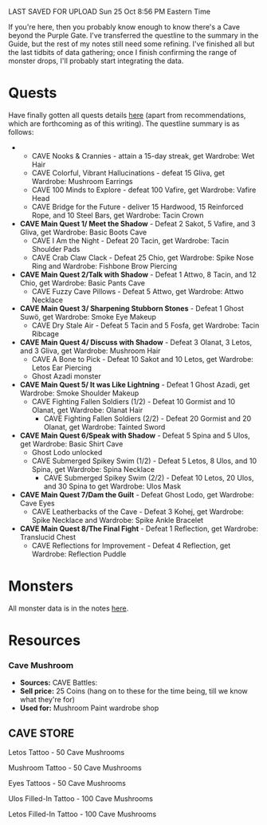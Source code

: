 LAST SAVED FOR UPLOAD Sun 25 Oct 8:56 PM Eastern Time

If you're here, then you probably know enough to know there's a Cave beyond the Purple Gate. I've transferred the questline to the summary in the Guide, but the rest of my notes still need some refining. I've finished all but the last tidbits of data gathering; once I finish confirming the range of monster drops, I'll probably start integrating the data.

# Quests

Have finally gotten all quests details [here](https://github.com/CodeScop/Oge-Mai-Field-Guide/blob/master/cavequests.md) (apart from recommendations, which are forthcoming as of this writing). The questline summary is as follows:

- - CAVE Nooks & Crannies - attain a 15-day streak, get Wardrobe: Wet Hair
  - CAVE Colorful, Vibrant Hallucinations - defeat 15 Gliva, get Wardrobe: Mushroom Earrings
  - CAVE 100 Minds to Explore - defeat 100 Vafire, get Wardrobe: Vafire Head
  - CAVE Bridge for the Future - deliver 15 Hardwood, 15 Reinforced Rope, and 10 Steel Bars, get Wardrobe: Tacin Crown
- **CAVE Main Quest 1/ Meet the Shadow** - Defeat 2 Sakot, 5 Vafire, and 3 Gliva, get Wardrobe: Basic Boots Cave
  - CAVE I Am the Night - Defeat 20 Tacin, get Wardrobe: Tacin Shoulder Pads 
  - CAVE Crab Claw Clack - Defeat 25 Chio, get Wardrobe: Spike Nose Ring and Wardrobe: Fishbone Brow Piercing
- **CAVE Main Quest 2/Talk with Shadow** - Defeat 1 Attwo, 8 Tacin, and 12 Chio, get Wardrobe: Basic Pants Cave
  - CAVE Fuzzy Cave Pillows - Defeat 5 Attwo, get Wardrobe: Attwo Necklace
- **CAVE Main Quest 3/ Sharpening Stubborn Stones** - Defeat 1 Ghost Suwö, get Wardrobe: Smoke Eye Makeup
  - CAVE Dry Stale Air - Defeat 5 Tacin and 5 Fosfa, get Wardrobe: Tacin Ribcage
- **CAVE Main Quest 4/ Discuss with Shadow** - Defeat 3 Olanat, 3 Letos, and 3 Gliva, get Wardrobe: Mushroom Hair
  - CAVE A Bone to Pick - Defeat 10 Sakot and 10 Letos, get Wardrobe: Letos Ear Piercing
  - Ghost Azadi monster
- **CAVE Main Quest 5/ It was Like Lightning** - Defeat 1 Ghost Azadi, get Wardrobe: Smoke Shoulder Makeup
  - CAVE Fighting Fallen Soldiers (1/2) - Defeat 10 Gormist and 10 Olanat, get Wardrobe: Olanat Hair
    - CAVE Fighting Fallen Soldiers (2/2) - Defeat 20 Gormist and 20 Olanat, get Wardrobe: Tainted Sword
- **CAVE Main Quest 6/Speak with Shadow** - Defeat 5 Spina and 5 Ulos, get Wardrobe: Basic Shirt Cave
  - Ghost Lodo unlocked
  - CAVE Submerged Spikey Swim (1/2) - Defeat 5 Letos, 8 Ulos, and 10 Spina, get Wardrobe: Spina Necklace
    - CAVE Submerged Spikey Swim (2/2) - Defeat 10 Letos, 20 Ulos, and 30 Spina to get Wardrobe: Ulos Mask
- **CAVE Main Quest 7/Dam the Guilt** - Defeat Ghost Lodo, get Wardrobe: Cave Eyes
  - CAVE Leatherbacks of the Cave - Defeat 3 Kohej, get Wardrobe: Spike Necklace and Wardrobe: Spike Ankle Bracelet
- **CAVE Main Quest 8/The Final Fight** - Defeat 1 Reflection, get Wardrobe: Translucid Chest
  - CAVE Reflections for Improvement - Defeat 4 Reflection, get Wardrobe: Reflection Puddle

# Monsters

All monster data is in the notes [here](https://github.com/CodeScop/Oge-Mai-Field-Guide/blob/master/cavemonsters.md).

# Resources

### Cave Mushroom

- **Sources:** CAVE Battles: 
- **Sell price:** 25 Coins (hang on to these for the time being, till we know what they're for)
- **Used for:** Mushroom Paint wardrobe shop

## CAVE STORE

Letos Tattoo - 50 Cave Mushrooms

Mushroom Tattoo - 50 Cave Mushrooms

Eyes Tattoos - 50 Cave Mushrooms

Ulos Filled-In Tattoo - 100 Cave Mushrooms

Letos Filled-In Tattoo - 100 Cave Mushrooms